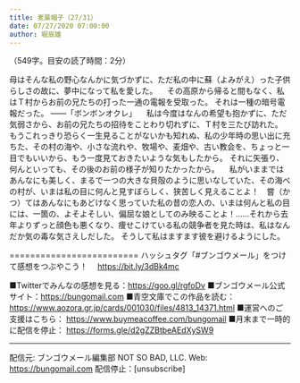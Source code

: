 ```yaml
---
title: 麦藁帽子（27/31）
date: 07/27/2020 07:00:00
author: 堀辰雄
---
```


（549字。目安の読了時間：2分）

母はそんな私の野心なんかに気づかずに、ただ私の中に蘇（よみがえ）った子供らしさの故に、夢中になって私を愛した。
　その高原から帰ると間もなく、私はＴ村からお前の兄たちの打った一通の電報を受取った。
それは一種の暗号電報だった。
――「ボンボンオクレ」
　私は今度はなんの希望も抱かずに、ただ気弱さから、お前の兄たちの招待をことわり切れずに、Ｔ村を三たび訪れた。
もうこれっきり恐らく一生見ることがないかも知れぬ、私の少年時の思い出に充ちた、その村の海や、小さな流れや、牧場や、麦畑や、古い教会を、ちょっと一目でもいいから、もう一度見ておきたいような気もしたから。
それに矢張り、何んといっても、その後のお前の様子が知りたかったから。
　私がいままではあんなにも美しく、まるで一つの大きな貝殻のように思いなしていた、その海べの村が、いまは私の目に何んと見すぼらしく、狭苦しく見えることよ！　嘗（かつ）てはあんなにもあどけなく思っていた私の昔の恋人の、いまは何んと私の目には、一箇の、よそよそしい、偏屈な娘としてのみ映ることよ！……それから去年よりずっと顔色も悪くなり、痩せこけている私の競争者を見た時は、私はなんだか気の毒な気さえしだした。
そうして私はますます彼を避けるようにした。

=========================
ハッシュタグ「#ブンゴウメール」をつけて感想をつぶやこう！　
https://bit.ly/3dBk4mc

■Twitterでみんなの感想を見る：https://goo.gl/rgfoDv
■ブンゴウメール公式サイト：https://bungomail.com
■青空文庫でこの作品を読む：https://www.aozora.gr.jp/cards/001030/files/4813_14371.html
■運営へのご支援はこちら： https://www.buymeacoffee.com/bungomail
■月末まで一時的に配信を停止： https://forms.gle/d2gZZBtbeAEdXySW9

-------
配信元: ブンゴウメール編集部
NOT SO BAD, LLC.
Web: https://bungomail.com
配信停止：[unsubscribe]

